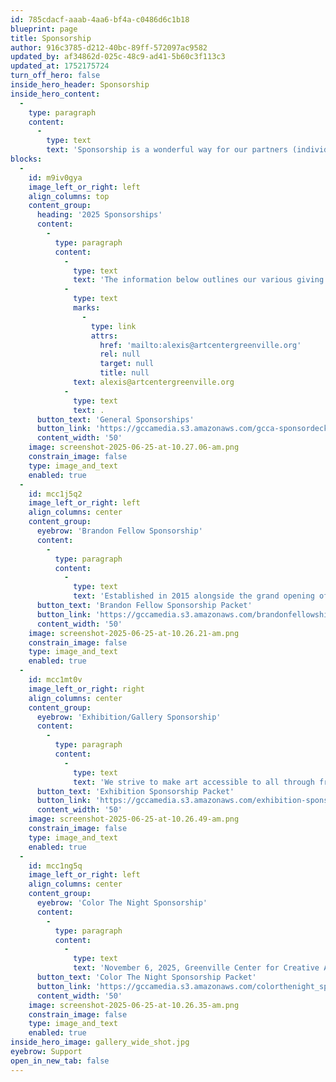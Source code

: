 ```yaml
---
id: 785cdacf-aaab-4aa6-bf4a-c0486d6c1b18
blueprint: page
title: Sponsorship
author: 916c3785-d212-40bc-89ff-572097ac9582
updated_by: af34862d-025c-48c9-ad41-5b60c3f113c3
updated_at: 1752175724
turn_off_hero: false
inside_hero_header: Sponsorship
inside_hero_content:
  -
    type: paragraph
    content:
      -
        type: text
        text: 'Sponsorship is a wonderful way for our partners (individuals and businesses) to support our General Operating activities or specific programming. In exchange, GCCA offers marketing and communications exposure through our media channels (social, e-newsletter, and website), as well as onsite presence at our ongoing events, including tickets to attend.'
blocks:
  -
    id: m9iv0gya
    image_left_or_right: left
    align_columns: top
    content_group:
      heading: '2025 Sponsorships'
      content:
        -
          type: paragraph
          content:
            -
              type: text
              text: 'The information below outlines our various giving programs. Support like this is vital for GCCA to accomplish its mission. Let’s have a conversation about the right level of support! Please contact Alexis Krcelic, Advancement Director, at '
            -
              type: text
              marks:
                -
                  type: link
                  attrs:
                    href: 'mailto:alexis@artcentergreenville.org'
                    rel: null
                    target: null
                    title: null
              text: alexis@artcentergreenville.org
            -
              type: text
              text: .
      button_text: 'General Sponsorships'
      button_link: 'https://gccamedia.s3.amazonaws.com/gcca-sponsordeck-(1).pdf'
      content_width: '50'
    image: screenshot-2025-06-25-at-10.27.06-am.png
    constrain_image: false
    type: image_and_text
    enabled: true
  -
    id: mcc1j5q2
    image_left_or_right: left
    align_columns: center
    content_group:
      eyebrow: 'Brandon Fellow Sponsorship'
      content:
        -
          type: paragraph
          content:
            -
              type: text
              text: 'Established in 2015 alongside the grand opening of the Greenville Center for Creative Arts (GCCA), the Brandon Fellowship was created to provide transformative opportunities for young, emerging artists. Named after the historic Brandon Mill and its surrounding textile village—now home to GCCA—the fellowship reflects the center’s commitment to fostering artistic growth and professional development.'
      button_text: 'Brandon Fellow Sponsorship Packet'
      button_link: 'https://gccamedia.s3.amazonaws.com/brandonfellowship-sponsordeck.pdf'
      content_width: '50'
    image: screenshot-2025-06-25-at-10.26.21-am.png
    constrain_image: false
    type: image_and_text
    enabled: true
  -
    id: mcc1mt0v
    image_left_or_right: right
    align_columns: center
    content_group:
      eyebrow: 'Exhibition/Gallery Sponsorship'
      content:
        -
          type: paragraph
          content:
            -
              type: text
              text: 'We strive to make art accessible to all through free galleries open year round as well as hyper local and nationwide artists featured in the various galleries.'
      button_text: 'Exhibition Sponsorship Packet'
      button_link: 'https://gccamedia.s3.amazonaws.com/exhibition-sponsordeck.pdf'
      content_width: '50'
    image: screenshot-2025-06-25-at-10.26.49-am.png
    constrain_image: false
    type: image_and_text
    enabled: true
  -
    id: mcc1ng5q
    image_left_or_right: left
    align_columns: center
    content_group:
      eyebrow: 'Color The Night Sponsorship'
      content:
        -
          type: paragraph
          content:
            -
              type: text
              text: 'November 6, 2025, Greenville Center for Creative Arts (GCCA) will host its third annual signature fundraising event - Color The Night - to raise critical funds to support programming and opportunities for the Greenville community to have access to art for all.'
      button_text: 'Color The Night Sponsorship Packet'
      button_link: 'https://gccamedia.s3.amazonaws.com/colorthenight_sponsorship.pdf'
      content_width: '50'
    image: screenshot-2025-06-25-at-10.26.35-am.png
    constrain_image: false
    type: image_and_text
    enabled: true
inside_hero_image: gallery_wide_shot.jpg
eyebrow: Support
open_in_new_tab: false
---
```

